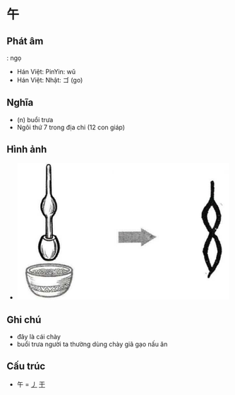 # 午

## Phát âm
: ngọ
* Hán Việt: PinYin: wǔ
* Hán Việt: Nhật: ゴ (go)

## Nghĩa
* (n) buổi trưa
* Ngôi thứ 7 trong địa chi (12 con giáp)

## Hình ảnh
* ![午](../img/午.png)

## Ghi chú
* đây là cái chày
* buổi trưa người ta thường dùng chày giã gạo nấu ăn

## Cấu trúc
* 午 = [丿](丿.md) [干](干.md)

<script>window.HANZI_FIELD='午';</script>